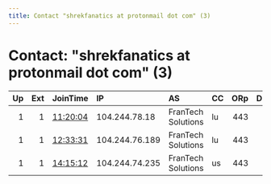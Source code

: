 ```yaml
---
title: Contact "shrekfanatics at protonmail dot com" (3)
---
```


# Contact: "shrekfanatics at protonmail dot com" (3)

|   Up |   Ext | JoinTime                                                                                            | IP             | AS                 | CC   |   ORp |   Dirp | OS    | Version   | Nickname    |   eFamMembers |
|-----:|------:|:----------------------------------------------------------------------------------------------------|:---------------|:-------------------|:-----|------:|-------:|:------|:----------|:------------|--------------:|
|    1 |     1 | [11:20:04](https://metrics.torproject.org/rs.html#details/88AED7E2A32BCA3481DF55137BA6E7C8814102EA) | 104.244.78.18  | FranTech Solutions | lu   |   443 |     80 | Linux | 0.4.4.6   | shrek       |             1 |
|    1 |     1 | [12:33:31](https://metrics.torproject.org/rs.html#details/BA5FE2CDFFAF7E01070EAB94483C79AC2F939C05) | 104.244.76.189 | FranTech Solutions | lu   |   443 |     80 | Linux | 0.4.4.6   | donkey      |             1 |
|    1 |     1 | [14:15:12](https://metrics.torproject.org/rs.html#details/730DA80E07B9D2126C91BA2DEF7F1EE644D0BB10) | 104.244.74.235 | FranTech Solutions | us   |   443 |     80 | Linux | 0.4.4.6   | pussinboots |             1 |
